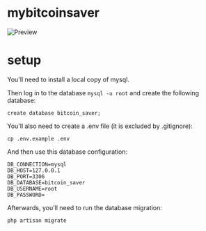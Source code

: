 # mybitcoinsaver

![Preview](https://lh4.googleusercontent.com/PD8a5-P4aUmDojA93HdCKiIQLwJkntyjvVtK7Ycsfo9VOhUsz0z3gN5vKQvhSDnyKtMMkbZVbAqaBok4lO4D=w3028-h1614-rw)

# setup

You'll need to install a local copy of mysql.

Then log in to the database `mysql -u root` and create the following database:

```
create database bitcoin_saver;
```

You'll also need to create a .env file (it is excluded by .gitignore):
```
cp .env.example .env
```


And then use this database configuration:
```
DB_CONNECTION=mysql
DB_HOST=127.0.0.1
DB_PORT=3306
DB_DATABASE=bitcoin_saver
DB_USERNAME=root
DB_PASSWORD=
```

Afterwards, you'll need to run the database migration:
```
php artisan migrate
```
